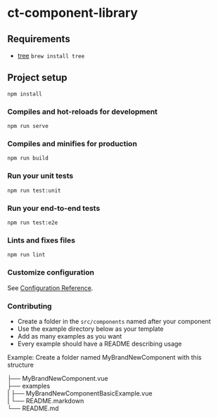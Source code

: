 # ct-component-library

## Requirements

- [tree](https://linux.die.net/man/1/tree) `brew install tree`

## Project setup

```
npm install
```

### Compiles and hot-reloads for development

```
npm run serve
```

### Compiles and minifies for production

```
npm run build
```

### Run your unit tests

```
npm run test:unit
```

### Run your end-to-end tests

```
npm run test:e2e
```

### Lints and fixes files

```
npm run lint
```

### Customize configuration

See [Configuration Reference](https://cli.vuejs.org/config/).

### Contributing

- Create a folder in the `src/components` named after your component
- Use the example directory below as your template
- Add as many examples as you want
- Every example should have a README describing usage

Example: Create a folder named MyBrandNewComponent with this structure

├── MyBrandNewComponent.vue  
├── examples  
| ├── MyBrandNewComponentBasicExample.vue  
| └── README.markdown  
└── README.md
